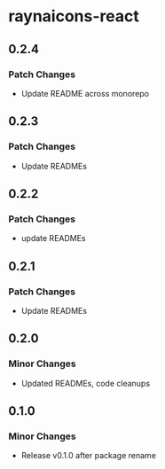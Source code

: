 # raynaicons-react

## 0.2.4

### Patch Changes

- Update README across monorepo

## 0.2.3

### Patch Changes

- Update READMEs

## 0.2.2

### Patch Changes

- update READMEs

## 0.2.1

### Patch Changes

- Update READMEs

## 0.2.0

### Minor Changes

- Updated READMEs, code cleanups

## 0.1.0

### Minor Changes

- Release v0.1.0 after package rename
